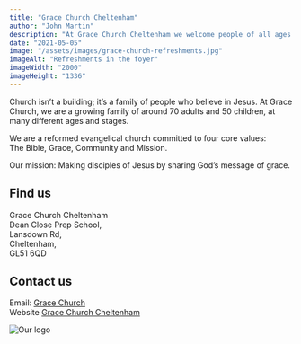 ```yaml
---
title: "Grace Church Cheltenham"
author: "John Martin"
description: "At Grace Church Cheltenham we welcome people of all ages and all stages – whether those exploring the Christian faith for the first time or those who’ve been a Christian for years."
date: "2021-05-05"
image: "/assets/images/grace-church-refreshments.jpg"
imageAlt: "Refreshments in the foyer"
imageWidth: "2000"
imageHeight: "1336"
---
```


Church isn’t a building; it’s a family of people who believe in Jesus. At Grace Church, we are a growing family of around 70 adults and 50 children, at many different ages and stages.

We are a reformed evangelical church committed to four core values:  
The Bible, Grace, Community and Mission.

Our mission: Making disciples of Jesus by sharing God’s message of grace.

## Find us

Grace Church Cheltenham  
Dean Close Prep School,  
Lansdown Rd,  
Cheltenham,  
GL51 6QD

## Contact us

Email: [Grace Church](mailto:hello@gracechurchcheltenham.org)  
Website [Grace Church Cheltenham](https://gracechurchcheltenham.org/)

![Our logo](/assets/images/grace-church-logo.png)